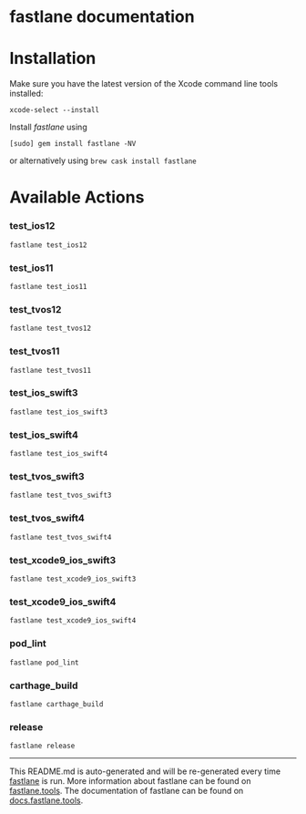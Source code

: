fastlane documentation
================
# Installation

Make sure you have the latest version of the Xcode command line tools installed:

```
xcode-select --install
```

Install _fastlane_ using
```
[sudo] gem install fastlane -NV
```
or alternatively using `brew cask install fastlane`

# Available Actions
### test_ios12
```
fastlane test_ios12
```

### test_ios11
```
fastlane test_ios11
```

### test_tvos12
```
fastlane test_tvos12
```

### test_tvos11
```
fastlane test_tvos11
```

### test_ios_swift3
```
fastlane test_ios_swift3
```

### test_ios_swift4
```
fastlane test_ios_swift4
```

### test_tvos_swift3
```
fastlane test_tvos_swift3
```

### test_tvos_swift4
```
fastlane test_tvos_swift4
```

### test_xcode9_ios_swift3
```
fastlane test_xcode9_ios_swift3
```

### test_xcode9_ios_swift4
```
fastlane test_xcode9_ios_swift4
```

### pod_lint
```
fastlane pod_lint
```

### carthage_build
```
fastlane carthage_build
```

### release
```
fastlane release
```


----

This README.md is auto-generated and will be re-generated every time [fastlane](https://fastlane.tools) is run.
More information about fastlane can be found on [fastlane.tools](https://fastlane.tools).
The documentation of fastlane can be found on [docs.fastlane.tools](https://docs.fastlane.tools).
